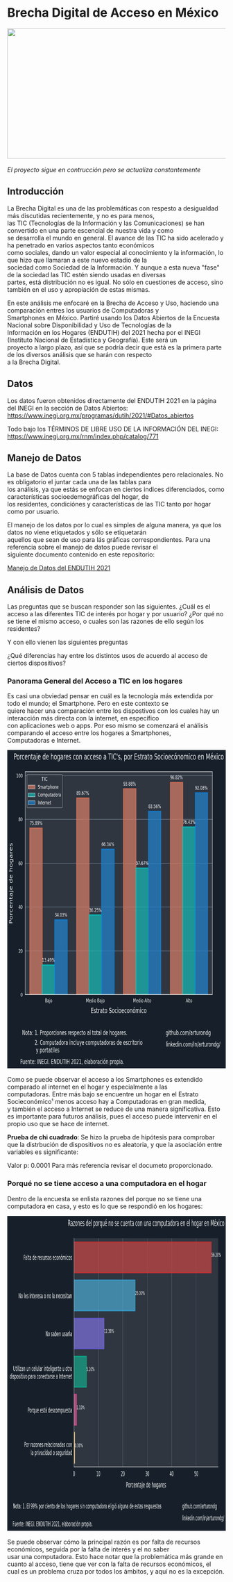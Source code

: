 # Brecha Digital de Acceso en México

<img src="https://www.greengeeks.com/blog/wp-content/uploads/2020/04/Mobile-and-Desktop-Users.jpg" width=600 height=300>

*El proyecto sigue en contrucción pero se actualiza constantemente*

## Introducción

La Brecha Digital es una de las problemáticas con respesto a desigualdad más discutidas recientemente, y no es para menos,  
las TIC (Tecnologías de la Información y las Comunicaciones) se han convertido en una parte escencial de nuestra vida y como  
se desarrolla el mundo en general. El avance de las TIC ha sido acelerado y ha penetrado en varios aspectos tanto económicos   
como sociales, dando un valor especial al conocimiento y la información, lo que hizo que llamaran a este nuevo estadio de la  
sociedad como Sociedad de la Información. Y aunque a esta nueva "fase" de la sociedad las TIC estén siendo usadas en diversas   
partes, está distribución no es igual. No sólo en cuestiones de acceso, sino también en el uso y apropiación de estas mismas. 

En este análisis me enfocaré en la Brecha de Acceso y Uso, haciendo una comparación entres los usuarios de Computadoras y  
Smartphones en México. Partiré usando los Datos Abiertos de la Encuesta Nacional sobre Disponibilidad y Uso de Tecnologías de la  
Información en los Hogares (ENDUTIH) del 2021 hecha por el INEGI (Instituto Nacional de Estadística y Geografía). Este será un  
proyecto a largo plazo, así que se podría decir que está es la primera parte de los diversos análisis que se harán con respecto  
a la Brecha Digital.

## Datos

Los datos fueron obtenidos directamente del ENDUTIH 2021 en la página del INEGI en la sección de Datos Abiertos:  
https://www.inegi.org.mx/programas/dutih/2021/#Datos_abiertos

Todo bajo los TÉRMINOS DE LIBRE USO DE LA INFORMACIÓN DEL INEGI:   
https://www.inegi.org.mx/rnm/index.php/catalog/771

## Manejo de Datos

La base de Datos cuenta con 5 tablas independientes pero relacionales. No es obligatorio el juntar cada una de las tablas para   
los análisis, ya que estás se enfocan en ciertos indices diferenciados, como características socioedemográficas del hogar, de  
los residentes, condiciónes y características de las TIC tanto por hogar como por usuario.

El manejo de los datos por lo cual es simples de alguna manera, ya que los datos no viene etiquetados y sólo se etiquetarán  
aquellos que sean de uso para lás gráficas correspondientes. Para una referencia sobre el manejo de datos puede revisar el  
siguiente documento contenido en este repositorio:

[Manejo de Datos del ENDUTIH 2021](/jupyter_notebooks/1.1.-Data_Wrangling_ENDUTIH_2021.ipynb)

## Análisis de Datos

Las preguntas que se buscan responder son las siguientes.
¿Cuál es el acceso a las diferentes TIC de interés por hogar y por usuario?
¿Por qué no se tiene el mismo acceso, o cuales son las razones de ello según los residentes?

Y con ello vienen las siguientes preguntas

¿Qué diferencias hay entre los distintos usos de acuerdo al acceso de ciertos dispositivos?

### Panorama General del Acceso a TIC en los hogares

Es casi una obviedad pensar en cuál es la tecnología más extendida por todo el mundo; el Smartphone. Pero en este contexto se  
quiere  hacer una comparación entre los dispostivos con los cuales hay un interacción más directa con la internet, en específico  
con aplicaciones web o apps. Por eso mismo se comenzará el análisis comparando el acceso entre los hogares a Smartphones,  
Computadoras e Internet.

<img src="/Graphs/Tics_hog_sci.png" width=783 height=733>

Como se puede observar el acceso a los Smartphones es extendido comparado al internet en el hogar y especialmente a las  
computadoras. Entre más bajo se encuentre un hogar en el Estrato Socieconómico¹ menos acceso hay a Computadoras en gran medida,  
y también el acceso a Internet se reduce de una manera significativa. 
Esto es importante para futuros análisis, pues el acceso puede intervenir en el propio uso que se hace de internet.

**Prueba de chi cuadrado**:
Se hizo la prueba de hipótesis para comprobar que la distrbución de dispositivos no es aleatoria, y que la asociación entre  
variables es significante:

Valor p: 0.0001
Para más referencia revisar el documeto proporcionado.

### Porqué no se tiene acceso a una computadora en el hogar

Dentro de la encuesta se enlista razones del porque no se tiene una computadora en casa, y esto es lo que se respondió en los
hogares:

<img src="/Graphs/NoComp_hog.png" width=1000 height=725>

Se puede observar cómo la principal razón es por falta de recursos económicos, seguida por la falta de interés y el no saber  
usar una computadora.
Esto hace notar que la problemática más grande en cuanto al acceso, tiene que ver con la falta de recursos económicos, el  
cual es un problema cruza por todos los ámbitos, y aquí no es la excepción.

